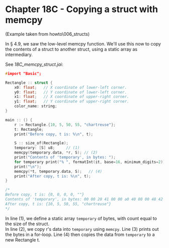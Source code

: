 # Chapter 18C - Copying a struct with memcpy
(Example taken from howto\006_structs)

In § 4.9, we saw the low-level memcpy function. We'll use this now to copy the contents of a struct to another struct, using a static array as intermediary. 

See _18C_memcpy_struct.jai_:
```c++
#import "Basic";

Rectangle :: struct {  
    x0: float;   // X coordinate of lower-left corner.
    y0: float;   // Y coordinate of lower-left corner.
    x1: float;   // X coordinate of upper-right corner.
    y1: float;   // Y coordinate of upper-right corner.
    color_name: string;   
}

main :: () {
    r := Rectangle.{10, 5, 50, 55, "chartreuse"};   
    t: Rectangle;
    print("Before copy, t is: %\n", t);

    S :: size_of(Rectangle);
    temporary: [S] u8;     // (1)
    memcpy(temporary.data, *r, S); // (2) 
    print("Contents of 'temporary', in bytes: ");
    for temporary print("% ", formatInt(it, base=16, minimum_digits=2)); // (3) 
    print("\n");
    memcpy(*t, temporary.data, S);   // (4) 
    print("After copy, t is: %\n", t);
}

/*
Before copy, t is: {0, 0, 0, 0, ""}
Contents of 'temporary', in bytes: 00 00 20 41 00 00 a0 40 00 00 48 42 00 00 5c 42 0a 00 00 00 00 00 00 00 b8 51 4d b7 f7 7f 00 00
After copy, t is: {10, 5, 50, 55, "chartreuse"}
*/
```

In line (1), we define a static array `temporary` of bytes, with count equal to the size of the struct.  
In line (2), we copy r's data into `temporary` using `memcpy`. Line (3) prints out the bytes in a for-loop. Line (4) then copies the data from `temporary` to a new Rectangle t.
